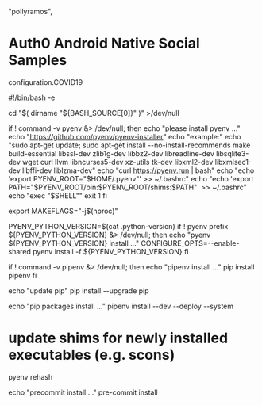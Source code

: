 "pollyramos",
# Auth0 Android Native Social Samples
configuration.COVID19

#!/bin/bash -e

cd "$( dirname "${BASH_SOURCE[0]}" )" >/dev/null

if ! command -v pyenv &> /dev/null; then
  echo "please install pyenv ..."
  echo "https://github.com/pyenv/pyenv-installer"
  echo "example:"
  echo "sudo apt-get update; sudo apt-get install --no-install-recommends make build-essential libssl-dev zlib1g-dev libbz2-dev libreadline-dev libsqlite3-dev wget curl llvm libncurses5-dev xz-utils tk-dev libxml2-dev libxmlsec1-dev libffi-dev liblzma-dev"
  echo "curl https://pyenv.run | bash"
  echo "echo 'export PYENV_ROOT=\"\$HOME/.pyenv\"' >> ~/.bashrc"
  echo "echo 'export PATH=\"\$PYENV_ROOT/bin:\$PYENV_ROOT/shims:\$PATH\"' >> ~/.bashrc"
  echo "exec \"\$SHELL\""
  exit 1
fi

export MAKEFLAGS="-j$(nproc)"

PYENV_PYTHON_VERSION=$(cat .python-version)
if ! pyenv prefix ${PYENV_PYTHON_VERSION} &> /dev/null; then
  echo "pyenv ${PYENV_PYTHON_VERSION} install ..."
  CONFIGURE_OPTS=--enable-shared pyenv install -f ${PYENV_PYTHON_VERSION}
fi

if ! command -v pipenv &> /dev/null; then
  echo "pipenv install ..."
  pip install pipenv
fi

echo "update pip"
pip install --upgrade pip

echo "pip packages install ..."
pipenv install --dev --deploy --system
# update shims for newly installed executables (e.g. scons)
pyenv rehash

echo "precommit install ..."
pre-commit install

